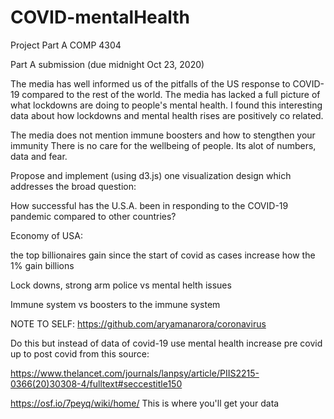 # COVID-mentalHealth

Project Part A
COMP 4304

Part A submission (due midnight Oct 23, 2020)

The media has well informed us of the pitfalls of the US response to COVID-19 compared to the rest of the world.
The media has lacked a full picture of what lockdowns are doing to people's mental health.
I found this interesting data about how lockdowns and mental health rises are positively co related.

The media does not mention immune boosters and how to stengthen your immunity 
There is no care for the wellbeing of people. Its alot of numbers, data and fear.


Propose and implement (using d3.js) one visualization design which addresses the broad question:

How successful has the U.S.A. been in responding to the COVID-19 pandemic compared to other countries?


Economy of USA:

the top billionaires gain since the start of covid 
as cases increase how the 1% gain billions 

Lock downs, strong arm police vs mental helth issues 


Immune system vs boosters to the immune system


NOTE TO SELF:
https://github.com/aryamanarora/coronavirus

Do this but instead of data of covid-19 use mental health increase pre covid up to post covid from this
source: 

https://www.thelancet.com/journals/lanpsy/article/PIIS2215-0366(20)30308-4/fulltext#seccestitle150

https://osf.io/7peyq/wiki/home/
This is where you'll get your data 
